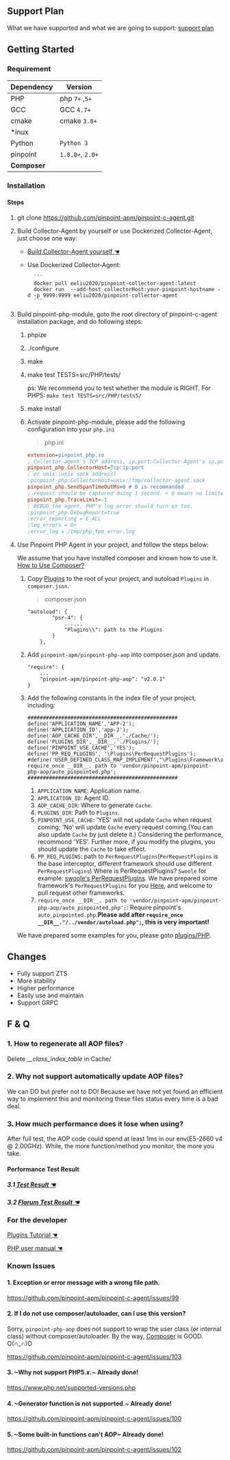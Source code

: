 ## Support Plan
What we have supported and what we are going to support: [support plan](SupportPlan.md)

## Getting Started

### Requirement

Dependency|Version
---|----
PHP| php `7+` ,`5+`
GCC| GCC `4.7+`
cmake| cmake `3.8+`
*inux|
Python | `Python 3`
pinpoint| `1.8.0+`, `2.0+`
**Composer**| 

### Installation

#### Steps
1. git clone https://github.com/pinpoint-apm/pinpoint-c-agent.git
   
2. Build Collector-Agent by yourself or use Dockerized Collector-Agent, just choose one way:
    * [Build Collector-Agent yourself ☚](../CollectorAgent/Readme.md)
    * Use Dockerized Collector-Agent:
    
            ```
            docker pull eeliu2020/pinpoint-collector-agent:latest 
            docker run  --add-host collectorHost:your-pinpoint-hostname -d -p 9999:9999 eeliu2020/pinpoint-collector-agent
            ```
   
3. Build pinpoint-php-module, goto the root directory of pinpoint-c-agent installation package, and do following steps:
   1. phpize        
   2. ./configure
   3. make 
   4. make test TESTS=src/PHP/tests/ 
   
        ps: We recommend you to test whether the module is RIGHT. For PHP5: ```make test TESTS=src/PHP/tests5/```
   5. make install 
   6. Activate pinpoint-php-module, please add the following configuration into your ```php.ini``` 
   
       >  php.ini 
        ```ini
        extension=pinpoint_php.so
        ; Collector-agent's TCP address, ip,port:Collector-Agent's ip,port, please insure it consistent with that in step2(Build Collector-Agent).
        pinpoint_php.CollectorHost=Tcp:ip:port
        ; or unix:(unix sock address)
        ;pinpoint_php.CollectorHost=unix:/tmp/collector-agent.sock
        pinpoint_php.SendSpanTimeOutMs=0 # 0 is recommanded
        ; request should be captured duing 1 second. < 0 means no limited
        pinpoint_php.TraceLimit=-1 
        ; DEBUG the agent, PHP's log_error should turn on too.
        ;pinpoint_php.DebugReport=true
        ;error_reporting = E_ALL
        ;log_errors = On
        ;error_log = /tmp/php_fpm_error.log
        ```

4. Use Pinpoint PHP Agent in your project, and follow the steps below: 
    
    We assume that you have installed composer and known how to use it. [How to Use Composer?](https://getcomposer.org/doc/00-intro.md)

   1. Copy [Plugins](../../plugins/PHP/Plugins) to the root of your project, and autoload ```Plugins``` in ```composer.json```.
   
        > composer.json
        ```
        "autoload": {
                "psr-4": {
                    ......
                    "Plugins\\": path to the Plugins
                }
            },
        ```
   2. Add ```pinpoint-apm/pinpoint-php-aop``` into composer.json and update.
        ```
        "require": {
            ...
            "pinpoint-apm/pinpoint-php-aop": "v2.0.1"
        }
        ```
   3. Add the following constants in the index file of your project, including:
   
        ```
        #################################################
        define('APPLICATION_NAME','APP-2');
        define('APPLICATION_ID','app-2');
        define('AOP_CACHE_DIR',__DIR__.'./Cache/');
        define('PLUGINS_DIR',__DIR__.'./Plugins/');
        define('PINPOINT_USE_CACHE','YES');
        define('PP_REQ_PLUGINS', '\Plugins\PerRequestPlugins');
        #define('USER_DEFINED_CLASS_MAP_IMPLEMENT',"\Plugins\Framework\app\ClassMapInFile");
        require_once __DIR__. path to 'vendor/pinpoint-apm/pinpoint-php-aop/auto_pinpointed.php';
        #################################################
        ```
        1. ```APPLICATION_NAME```: Application name.
        2. ```APPLICATION_ID```: Agent ID.
        3. ```AOP_CACHE_DIR```: Where to generate ```Cache```.
        4. ```PLUGINS_DIR```: Path to ```Plugins```.
        5. ```PINPOINT_USE_CACHE```: 'YES' will not update ```Cache``` when request coming; 'No' will update ```Cache``` every request coming.(You can also update ```Cache``` by just delete it.) Considering the performance, recommond 'YES'. Further more, if you modify the plugins, you should update the ```Cache``` to take effect.
        6. ```PP_REQ_PLUGINS```: path to ```PerRequestPlugins```(```PerRequestPlugins``` is the base interceptor, different framework should use different ```PerRequestPlugins```) Where is PerRequestPlugins? ```Swoole``` for example: [swoole's PerRequestPlugins](../../plugins/PHP/Plugins/Framework/Swoole/Http/PerReqPlugin.php). We have prepared some framework's ```PerRequestPlugins``` for you [Here](../../plugins/PHP/Plugins/Framework), and welcome to pull request other frameworks.
        7. ```require_once __DIR__. path to 'vendor/pinpoint-apm/pinpoint-php-aop/auto_pinpointed.php';```: Require pinpoint's ```auto_pinpointed.php```.**Please add after ```require_once __DIR__."/../vendor/autoload.php";```, this is very important!**

    We have prepared some examples for you, please goto [plugins/PHP](../../plugins/PHP).


## Changes 

- Fully support ZTS
- More stability 
- Higher performance 
- Easily use and maintain
- Support GRPC

## F & Q

### 1. How to regenerate all AOP files?

 Delete *__class_index_table* in Cache/

### 2. Why not support automatically update AOP files?

We can DO but prefer not to DO! Because we have not yet found an efficient way to implement this and monitoring these files status every time is a bad deal.

### 3. How much performance does it lose when using?

After full test, the AOP code could spend at least 1ms in our env(E5-2660 v4 @ 2.00GHz). While, the more function/method you monitor, the more you take.

#### Performance Test Result

##### 3.1 [Test Result ☚](./detail_versions.md#performance-loss-under-stress-test)

##### 3.2 [Flarum Test Result ☚](./User%20Manual.md#1.1-performance-result)

### For the developer

[Plugins Tutorial ☚](../../plugins/PHP/Readme.md)

[PHP user manual ☚](./User%20Manual.md)

### Known Issues

#### 1. Exception or error message with a wrong file path.

https://github.com/pinpoint-apm/pinpoint-c-agent/issues/99

#### 2. If I do not use composer/autoloader, can I use this version?

Sorry, `pinpoint-php-aop` does not support to wrap the user class (or internal class) without composer/autoloader. By the way, [Composer](https://getcomposer.org/) is GOOD. O(∩_∩)O

https://github.com/pinpoint-apm/pinpoint-c-agent/issues/103

#### 3. ~Why not support PHP5.x.~ Already done!

https://www.php.net/supported-versions.php

#### 4. ~Generator function is not supported.~ Already done!

https://github.com/pinpoint-apm/pinpoint-c-agent/issues/100

#### 5. ~Some built-in functions can't AOP~ Already done!
https://github.com/pinpoint-apm/pinpoint-c-agent/issues/102
